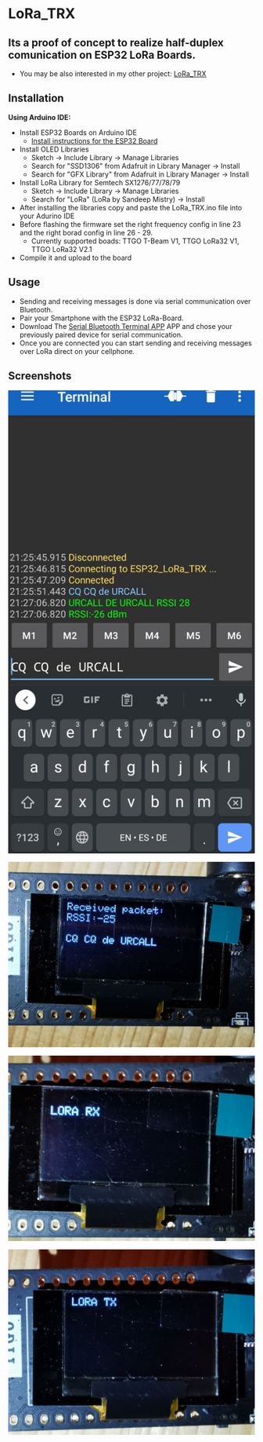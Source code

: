 # LoRa_TRX

## Its a proof of concept to realize half-duplex comunication on ESP32 LoRa Boards.
- You may be also interested in my other project: [LoRa_TRX](https://github.com/DEVPAR/LoRa_Parrot)

## Installation

**Using Arduino IDE:**
- Install ESP32 Boards on Arduino IDE 
  - [Install instructions for the ESP32 Board](https://randomnerdtutorials.com/installing-the-esp32-board-in-arduino-ide-windows-instructions/)
- Install OLED Libraries
  - Sketch -> Include Library -> Manage Libraries
  - Search for "SSD1306" from Adafruit in Library Manager -> Install
  - Search for "GFX Library" from Adafruit in Library Manager -> Install
- Install LoRa Library for Semtech SX1276/77/78/79
  - Sketch -> Include Library -> Manage Libraries
  - Search for "LoRa" (LoRa by Sandeep Mistry) -> Install
- After installing the libraries copy and paste the LoRa_TRX.ino file into your Adurino IDE
- Before flashing the firmware set the right frequency config in line 23 and the right borad config in line 26 - 29.
  - Currently supported boads: TTGO T-Beam V1, TTGO LoRa32 V1, TTGO LoRa32 V2.1 
- Compile it and upload to the board


## Usage

- Sending and receiving messages is done via  serial communication over Bluetooth. 
- Pair your Smartphone with the ESP32 LoRa-Board.
- Download The [Serial Bluetooth Terminal APP](https://play.google.com/store/apps/details?id=de.kai_morich.serial_bluetooth_terminal&hl=en) APP and chose your previously paired device for serial communication.
- Once you are connected you can start sending and receiving messages over LoRa direct on your cellphone.


## Screenshots


![TRX](https://github.com/DEVPAR/LoRa_TRX/blob/main/photo_2021-07-04_21-39-47.jpg)


![TRX](https://github.com/DEVPAR/LoRa_TRX/blob/main/photo_2021-07-04_21-34-25.jpg)


![TRX](https://github.com/DEVPAR/LoRa_TRX/blob/main/photo_2021-07-04_21-34-29.jpg)


![TRX](https://github.com/DEVPAR/LoRa_TRX/blob/main/photo_2021-07-04_21-34-33.jpg)


